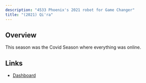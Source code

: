 ```yaml
---
description: "4533 Phoenix's 2021 robot for Game Changer"
title: "(2021) Qi'ra"
---
```


## Overview

This season was the Covid Season where everything was online.

## Links

- [Dashboard](//github.com/4533-phoenix/FRC-Dashboard-2021)

